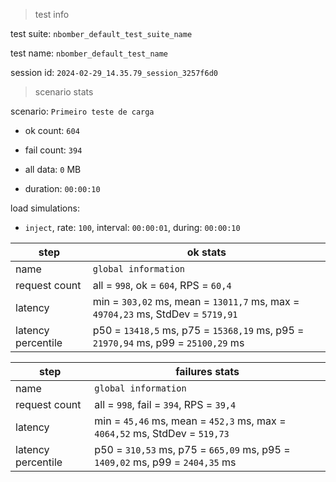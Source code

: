 > test info

test suite: `nbomber_default_test_suite_name`

test name: `nbomber_default_test_name`

session id: `2024-02-29_14.35.79_session_3257f6d0`

> scenario stats

scenario: `Primeiro teste de carga`

  - ok count: `604`

  - fail count: `394`

  - all data: `0` MB

  - duration: `00:00:10`

load simulations:

  - `inject`, rate: `100`, interval: `00:00:01`, during: `00:00:10`

|step|ok stats|
|---|---|
|name|`global information`|
|request count|all = `998`, ok = `604`, RPS = `60,4`|
|latency|min = `303,02` ms, mean = `13011,7` ms, max = `49704,23` ms, StdDev = `5719,91`|
|latency percentile|p50 = `13418,5` ms, p75 = `15368,19` ms, p95 = `21970,94` ms, p99 = `25100,29` ms|


|step|failures stats|
|---|---|
|name|`global information`|
|request count|all = `998`, fail = `394`, RPS = `39,4`|
|latency|min = `45,46` ms, mean = `452,3` ms, max = `4064,52` ms, StdDev = `519,73`|
|latency percentile|p50 = `310,53` ms, p75 = `665,09` ms, p95 = `1409,02` ms, p99 = `2404,35` ms|




